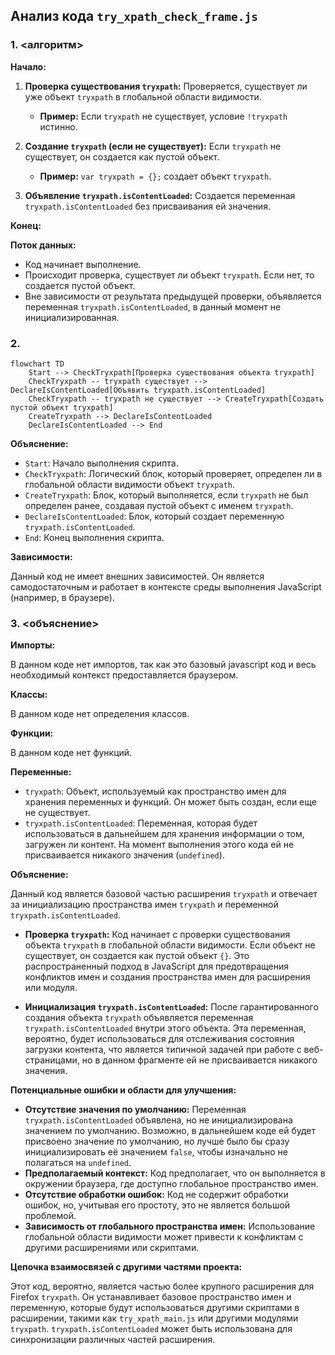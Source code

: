 ## Анализ кода `try_xpath_check_frame.js`

### 1. <алгоритм>

**Начало:**

1.  **Проверка существования `tryxpath`:** Проверяется, существует ли уже объект `tryxpath` в глобальной области видимости.
    *   **Пример:** Если `tryxpath` не существует, условие `!tryxpath` истинно.

2.  **Создание `tryxpath` (если не существует):** Если `tryxpath` не существует, он создается как пустой объект.
    *   **Пример:** `var tryxpath = {};` создает объект `tryxpath`.

3.  **Объявление `tryxpath.isContentLoaded`:** Создается переменная `tryxpath.isContentLoaded` без присваивания ей значения.

**Конец:**

**Поток данных:**

*   Код начинает выполнение.
*   Происходит проверка, существует ли объект `tryxpath`. Если нет, то создается пустой объект.
*   Вне зависимости от результата предыдущей проверки, объявляется переменная `tryxpath.isContentLoaded`, в данный момент не инициализированная.

### 2. <mermaid>

```mermaid
flowchart TD
    Start --> CheckTryxpath[Проверка существования объекта tryxpath]
    CheckTryxpath -- tryxpath существует --> DeclareIsContentLoaded[Объявить tryxpath.isContentLoaded]
    CheckTryxpath -- tryxpath не существует --> CreateTryxpath[Создать пустой объект tryxpath]
    CreateTryxpath --> DeclareIsContentLoaded
    DeclareIsContentLoaded --> End
```

**Объяснение:**

*   `Start`: Начало выполнения скрипта.
*   `CheckTryxpath`: Логический блок, который проверяет, определен ли в глобальной области видимости объект `tryxpath`.
*   `CreateTryxpath`: Блок, который выполняется, если `tryxpath` не был определен ранее, создавая пустой объект с именем `tryxpath`.
*   `DeclareIsContentLoaded`: Блок, который создает переменную `tryxpath.isContentLoaded`.
*   `End`: Конец выполнения скрипта.

**Зависимости:**

Данный код не имеет внешних зависимостей. Он является самодостаточным и работает в контексте среды выполнения JavaScript (например, в браузере).

### 3. <объяснение>

**Импорты:**

В данном коде нет импортов, так как это базовый javascript код и весь необходимый контекст предоставляется браузером.

**Классы:**

В данном коде нет определения классов.

**Функции:**

В данном коде нет функций.

**Переменные:**

*   `tryxpath`: Объект, используемый как пространство имен для хранения переменных и функций. Он может быть создан, если еще не существует.
*   `tryxpath.isContentLoaded`: Переменная, которая будет использоваться в дальнейшем для хранения информации о том, загружен ли контент. На момент выполнения этого кода ей не присваивается никакого значения (`undefined`).

**Объяснение:**

Данный код является базовой частью расширения `tryxpath` и  отвечает за инициализацию пространства имен `tryxpath` и переменной `tryxpath.isContentLoaded`.

*   **Проверка `tryxpath`:** Код начинает с проверки существования объекта `tryxpath` в глобальной области видимости. Если объект не существует, он создается как пустой объект `{}`. Это распространенный подход в JavaScript для предотвращения конфликтов имен и создания пространства имен для расширения или модуля.

*   **Инициализация `tryxpath.isContentLoaded`:**  После гарантированного создания объекта `tryxpath` объявляется переменная `tryxpath.isContentLoaded` внутри этого объекта. Эта переменная, вероятно, будет использоваться для отслеживания состояния загрузки контента, что является типичной задачей при работе с веб-страницами, но в данном фрагменте ей не присваивается никакого значения.

**Потенциальные ошибки и области для улучшения:**

*   **Отсутствие значения по умолчанию:** Переменная `tryxpath.isContentLoaded` объявлена, но не инициализирована значением по умолчанию.  Возможно, в дальнейшем коде ей будет присвоено значение по умолчанию, но  лучше было бы сразу инициализировать её  значением `false`, чтобы изначально не полагаться на `undefined`.
*   **Предполагаемый контекст:** Код предполагает, что он выполняется в окружении браузера, где доступно глобальное пространство имен.
*   **Отсутствие обработки ошибок:** Код не содержит обработки ошибок, но, учитывая его простоту, это не является большой проблемой.
*   **Зависимость от глобального пространства имен:** Использование глобальной области видимости может привести к конфликтам с другими расширениями или скриптами.

**Цепочка взаимосвязей с другими частями проекта:**

Этот код, вероятно, является частью более крупного расширения для Firefox `tryxpath`.  Он устанавливает базовое пространство имен и  переменную, которые будут использоваться другими скриптами в расширении, такими как `try_xpath_main.js`  или другими модулями `tryxpath`.  `tryxpath.isContentLoaded` может быть использована для синхронизации различных частей расширения.